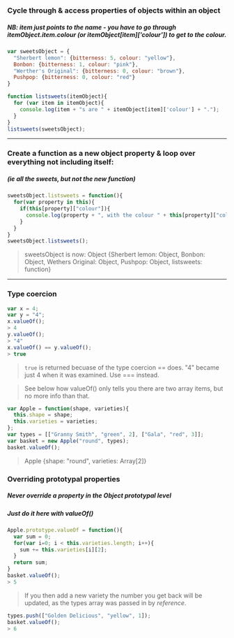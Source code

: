 
### Cycle through & access properties of objects within an object
##### NB: item just points to the name - you have to go through itemObject.item.colour (or itemObject[item]['colour']) to get to the colour.

```javascript
var sweetsObject = {
  "Sherbert lemon": {bitterness: 5, colour: "yellow"},
  Bonbon: {bitterness: 1, colour: "pink"},
  "Werther's Original": {bitterness: 0, colour: "brown"},
  Pushpop: {bitterness: 0, colour: "red"}
}

function listsweets(itemObject){
  for (var item in itemObject){
    console.log(item + "s are " + itemObject[item]['colour'] + ".");
  }
}
listsweets(sweetsObject);
```

---

### Create a function as a new object property & loop over everything not including itself:
##### (ie all the sweets, but not the new function)

```javascript
sweetsObject.listsweets = function(){
  for(var property in this){
    if(this[property]["colour"]){
      console.log(property + ", with the colour " + this[property]["colour"] + ".");
    }
  }
}
sweetsObject.listsweets();
```
> sweetsObject is now:
> Object {Sherbert lemon: Object, Bonbon: Object, Wethers Original: Object, Pushpop: Object, listsweets: function}

---

### Type coercion
```javascript
var x = 4;
var y = "4";
x.valueOf();
> 4
y.valueOf();
> "4"
x.valueOf() == y.valueOf();
> true
```
> ```true``` is returned becuase of the type coercion == does. "4" became just 4 when it was examined. Use === instead.

> See below how valueOf() only tells you there are two array items, but no more info than that.

```javascript
var Apple = function(shape, varieties){
  this.shape = shape;
  this.varieties = varieties;
};
var types = [["Granny Smith", "green", 2], ["Gala", "red", 3]];
var basket = new Apple("round", types);
basket.valueOf();
```
> Apple {shape: "round", varieties: Array[2]}

### Overriding prototypal properties
##### Never override a property in the Object prototypal level
##### Just do it here with valueOf()
```javascript
Apple.prototype.valueOf = function(){
  var sum = 0;
  for(var i=0; i < this.varieties.length; i++){
    sum += this.varieties[i][2];
  }
  return sum;
}
basket.valueOf();
> 5
```
> If you then add a new variety the number you get back will be updated, as the types array was passed in by *reference*.

```javascript
types.push(["Golden Delicious", "yellow", 1]);
basket.valueOf();
> 6
```

